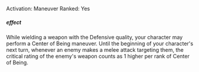Activation: Maneuver
Ranked: Yes
##### effect
While wielding a weapon with the Defensive
quality, your character may perform a Center of Being maneuver. Until the beginning of your character's next turn, whenever an enemy makes a melee attack targeting them, the critical rating of the enemy's weapon counts as 1 higher per rank of Center of Being.

